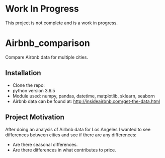 # Work In Progress
This project is not complete and is a work in progress.

# Airbnb_comparison
Compare Airbnb data for multiple cities.


## Installation

-  Clone the repo:
-  python version 3.6.5
-  Module used: numpy, pandas, datetime, matplotlib, sklearn, seaborn
-  Airbnb data can be found at: http://insideairbnb.com/get-the-data.html

## Project Motivation

After doing an analysis of Airbnb data for Los Angeles I wanted to see differences between cities and see if there are any differences:

-  Are there seasonal differences.
-  Are there differences in what contributes to price.
